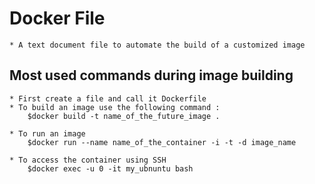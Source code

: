 # Docker File 
	* A text document file to automate the build of a customized image 
	
## Most used commands during image building

	* First create a file and call it Dockerfile
	* To build an image use the following command :
		$docker build -t name_of_the_future_image .
	
	* To run an image
		$docker run --name name_of_the_container -i -t -d image_name
	
	* To access the container using SSH
		$docker exec -u 0 -it my_ubnuntu bash
	


